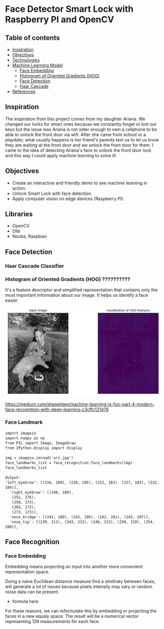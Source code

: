 # Face Detector Smart Lock with Raspberry PI and OpenCV

## Table of contents
- [Inspiration](#inspiration)
- [Objectives](#Objectives)
- [Technologies](#technologies)
- [Machine Learning Model](#prediction-model)
  + [Face Embedding](#FaceEmbedding)
   * [Histogram of Oriented Gradients (HOG)](#twitter-analysis)
  + [Face Detection](#why)
   * [Haar Cascade](#web-scrapping-analysis)
- [References](#references)

## Inspiration
The inspiration from this project comes from my daughter Ariana. We changed our locks for smart ones because we constantly forget or lost our keys but the issue was Ariana is not older enough to own a cellphone to be able to unlock the front door via wifi. After she came from school or a playdate; what usually happens is her friend's parents text us to let us know they are waiting at the front door and we unlock the front door for them.  I came to the idea of detecting Ariana's face to unlock the front door lock and this way I could apply machine learning to solve it!

## Objectives
* Create an interactive and friendly demo to see machine learning in action.
* Unlock Smart Lock with face detection.
* Apply computer vision on edge devices (Raspberry PI).


## Libraries
* OpenCV
* Dlib
* Noobs, Raspbian 


## Face Detection

### Haar Cascade Classifier


### Histogram of Oriented Gradients (HOG) ??????????
It's a feature descriptor and simplified representation that contains only the most important information about our image. It helps us identify a face easier 

<img src="/img/hog-vector-ari.png"/>

https://medium.com/@ageitgey/machine-learning-is-fun-part-4-modern-face-recognition-with-deep-learning-c3cffc121d78

### Face Landmark

```
import imageio
import numpy as np
from PIL import Image, ImageDraw
from IPython.display import display

img = imageio.imread('ari.jpg') 
face_landmarks_list = face_recognition.face_landmarks(img)
face_landmarks_list

Output:
'left_eyebrow': [(216, 189), (218, 185), (222, 183), (227, 183), (232, 184)],
  'right_eyebrow': [(246, 180),
   (251, 176),
   (258, 173),
   (265, 172),
   (273, 173)],
  'nose_bridge': [(241, 189), (242, 195), (242, 201), (243, 207)],
  'nose_tip': [(239, 211), (243, 212), (246, 212), (250, 210), (254, 208)],
```



## Face Recognition

### Face Embedding
Embedding means projecting an input into another more convenient representation space.

Doing a naive Euclidean distance measure find a similiraty between faces, will generate a lot of issues because pixels intensity may vary or random noise data can be present.

* formula here

For these reasons, we can reformulate this by embedding or projecting the faces in a new equaly space. The result will be a numerical vector representing 128 measurements for each face.
